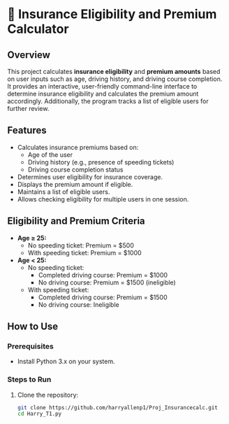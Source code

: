 # 🚗 Insurance Eligibility and Premium Calculator

## Overview
This project calculates **insurance eligibility** and **premium amounts** based on user inputs such as age, driving history, and driving course completion. It provides an interactive, user-friendly command-line interface to determine insurance eligibility and calculates the premium amount accordingly. Additionally, the program tracks a list of eligible users for further review.

## Features
- Calculates insurance premiums based on:
  - Age of the user
  - Driving history (e.g., presence of speeding tickets)
  - Driving course completion status
- Determines user eligibility for insurance coverage.
- Displays the premium amount if eligible.
- Maintains a list of eligible users.
- Allows checking eligibility for multiple users in one session.

## Eligibility and Premium Criteria
- **Age ≥ 25:**
  - No speeding ticket: Premium = $500
  - With speeding ticket: Premium = $1000
- **Age < 25:**
  - No speeding ticket:
    - Completed driving course: Premium = $1000
    - No driving course: Premium = $1500 (ineligible)
  - With speeding ticket:
    - Completed driving course: Premium = $1500
    - No driving course: Ineligible

## How to Use
### Prerequisites
- Install Python 3.x on your system.

### Steps to Run
1. Clone the repository:
   ```bash
   git clone https://github.com/harryallenp1/Proj_Insurancecalc.git
   cd Harry_T1.py

